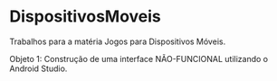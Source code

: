 # DispositivosMoveis
Trabalhos para a matéria Jogos para Dispositivos Móveis. 

Objeto 1: Construção de uma interface NÃO-FUNCIONAL utilizando o Android Studio.
